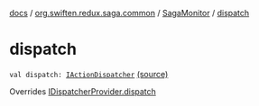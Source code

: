 [docs](../../index.md) / [org.swiften.redux.saga.common](../index.md) / [SagaMonitor](index.md) / [dispatch](./dispatch.md)

# dispatch

`val dispatch: `[`IActionDispatcher`](../../org.swiften.redux.core/-i-action-dispatcher.md) [(source)](https://github.com/protoman92/KotlinRedux/tree/master/common/common-saga/src/main/kotlin/org/swiften/redux/saga/common/SagaMonitor.kt#L34)

Overrides [IDispatcherProvider.dispatch](../../org.swiften.redux.core/-i-dispatcher-provider/dispatch.md)

